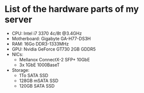 # List of the hardware parts of my server

- CPU: Intel i7 3370 4c/8t @3.4GHz
- Motherboard: Gigabyte GA-H77-DS3H
- RAM: 16Go DDR3-1333MHz
- GPU: Nvidia GeForce GT730 2GB GDDR5
- NICs:
    - Mellanox ConnectX-2 SFP+ 10GbE
    - 3x 1GbE 1000BaseT
- Storage:
    - 1To SATA SSD
    - 128GB mSATA SSD
    - 120GB SATA SSD